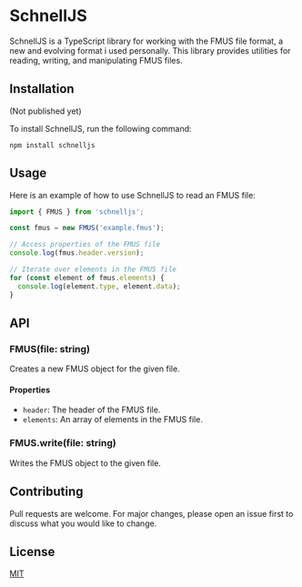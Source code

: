 # SchnellJS

SchnellJS is a TypeScript library for working with the FMUS file format, a new and evolving format i used personally. This library provides utilities for reading, writing, and manipulating FMUS files.

## Installation

(Not published yet)

To install SchnellJS, run the following command:

```
npm install schnelljs
```

## Usage

Here is an example of how to use SchnellJS to read an FMUS file:

```typescript
import { FMUS } from 'schnelljs';

const fmus = new FMUS('example.fmus');

// Access properties of the FMUS file
console.log(fmus.header.version);

// Iterate over elements in the FMUS file
for (const element of fmus.elements) {
  console.log(element.type, element.data);
}
```

## API

### FMUS(file: string)

Creates a new FMUS object for the given file.

#### Properties

- `header`: The header of the FMUS file.
- `elements`: An array of elements in the FMUS file.

### FMUS.write(file: string)

Writes the FMUS object to the given file.

## Contributing

Pull requests are welcome. For major changes, please open an issue first to discuss what you would like to change.

## License

[MIT](https://choosealicense.com/licenses/mit/)
